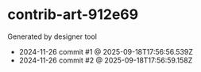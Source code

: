 # contrib-art-912e69
Generated by designer tool
- 2024-11-26 commit #1 @ 2025-09-18T17:56:56.539Z
- 2024-11-26 commit #2 @ 2025-09-18T17:56:59.158Z
